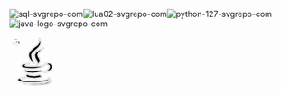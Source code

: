 ![sql-svgrepo-com](https://github.com/user-attachments/assets/7fe5bcd4-8d7a-4184-abe5-a1b81b4219ac)![lua02-svgrepo-com](https://github.com/user-attachments/assets/5be47393-e69c-4552-964e-9f0f7da0954e)![python-127-svgrepo-com](https://github.com/user-attachments/assets/f31de243-6063-4c24-9327-2886a21a4a11)![java-logo-svgrepo-com](https://github.com/user-attachments/assets/60a4fd4a-e73f-49ee-aa5f-df4f47ed2d93)
<!DOCTYPE svg PUBLIC "-//W3C//DTD SVG 1.1//EN" "http://www.w3.org/Graphics/SVG/1.1/DTD/svg11.dtd">
<!-- Uploaded to: SVG Repo, www.svgrepo.com, Transformed by: SVG Repo Mixer Tools -->
<svg height="90px" width="90px" version="1.1" id="Capa_1" xmlns="http://www.w3.org/2000/svg" xmlns:xlink="http://www.w3.org/1999/xlink" viewBox="-25.13 -25.13 552.89 552.89" xml:space="preserve" fill="#ffffff" stroke="#ffffff" stroke-width="7.036848000000001">
<g id="SVGRepo_bgCarrier" stroke-width="0"/>
<g id="SVGRepo_tracerCarrier" stroke-linecap="round" stroke-linejoin="round" stroke="#CCCCCC" stroke-width="18.094752"> <g> <g> <path style="fill:#010002;" d="M240.864,269.894c0,0-28.02-53.992-26.985-93.445c0.755-28.193,64.324-56.062,89.281-96.529 C328.074,39.431,300.054,0,300.054,0s6.234,29.077-10.376,59.147c-16.609,30.113-77.914,47.779-101.749,99.679 S240.864,269.894,240.864,269.894z"/> <path style="fill:#010002;" d="M345.741,105.869c0,0-95.494,36.347-95.494,77.849c0,41.545,25.928,55.027,30.113,68.509 c4.142,13.525-7.269,36.347-7.269,36.347s37.361-25.95,31.105-56.062c-6.234-30.113-35.29-39.475-18.659-69.544 C296.646,142.799,345.741,105.869,345.741,105.869z"/> <path style="fill:#010002;" d="M230.51,324.748c88.246-3.149,120.43-30.997,120.43-30.997 c-57.076,15.553-208.654,14.539-209.711,3.128c-1.014-11.411,46.701-20.773,46.701-20.773s-74.721,0-80.955,18.68 C100.74,313.467,142.328,327.833,230.51,324.748z"/> <path style="fill:#010002;" d="M358.187,368.494c0,0,86.369-18.421,77.827-65.338c-10.354-57.119-70.58-24.936-70.58-24.936 s42.602,0,46.722,25.928C416.32,330.098,358.187,368.494,358.187,368.494z"/> <path style="fill:#010002;" d="M315.628,343.601c0,0-21.765,5.716-54.013,9.34c-43.228,4.853-95.494,1.014-99.657-6.256 c-4.098-7.269,7.269-11.411,7.269-11.411c-51.921,12.468-23.512,34.233,37.339,38.418c52.158,3.559,129.791-15.574,129.791-15.574 L315.628,343.601z"/> <path style="fill:#010002;" d="M181.738,388.943c0,0-23.555,0.669-24.936,13.137c-1.359,12.382,14.496,23.512,72.65,26.964 c58.133,3.451,98.988-15.898,98.988-15.898l-26.295-15.962c0,0-16.631,3.494-42.236,6.946 c-25.626,3.473-78.173-2.783-80.243-7.593C177.553,391.682,181.738,388.943,181.738,388.943z"/> <path style="fill:#010002;" d="M407.994,445.005c8.995-9.707-2.783-17.321-2.783-17.321s4.142,4.853-1.337,10.376 c-5.544,5.522-56.084,19.349-137.061,23.512c-80.955,4.163-168.856-7.615-171.639-17.99 c-2.696-10.376,45.018-18.659,45.018-18.659c-5.522,0.69-71.96,2.071-74.074,20.082c-2.071,17.968,29.056,32.507,153.67,32.507 C344.339,477.491,399.042,454.647,407.994,445.005z"/> <path style="fill:#010002;" d="M359.568,485.817c-54.682,11.044-220.734,4.077-220.734,4.077s107.919,25.626,231.109,4.185 c58.888-10.268,62.318-38.763,62.318-38.763S414.25,474.708,359.568,485.817z"/> </g> <g> </g> <g> </g> <g> </g> <g> </g> <g> </g> <g> </g> <g> </g> <g> </g> <g> </g> <g> </g> <g> </g> <g> </g> <g> </g> <g> </g> <g> </g> </g> </g>
<g id="SVGRepo_iconCarrier"> <g> <g> <path style="fill:#010002;" d="M240.864,269.894c0,0-28.02-53.992-26.985-93.445c0.755-28.193,64.324-56.062,89.281-96.529 C328.074,39.431,300.054,0,300.054,0s6.234,29.077-10.376,59.147c-16.609,30.113-77.914,47.779-101.749,99.679 S240.864,269.894,240.864,269.894z"/> <path style="fill:#010002;" d="M345.741,105.869c0,0-95.494,36.347-95.494,77.849c0,41.545,25.928,55.027,30.113,68.509 c4.142,13.525-7.269,36.347-7.269,36.347s37.361-25.95,31.105-56.062c-6.234-30.113-35.29-39.475-18.659-69.544 C296.646,142.799,345.741,105.869,345.741,105.869z"/> <path style="fill:#010002;" d="M230.51,324.748c88.246-3.149,120.43-30.997,120.43-30.997 c-57.076,15.553-208.654,14.539-209.711,3.128c-1.014-11.411,46.701-20.773,46.701-20.773s-74.721,0-80.955,18.68 C100.74,313.467,142.328,327.833,230.51,324.748z"/> <path style="fill:#010002;" d="M358.187,368.494c0,0,86.369-18.421,77.827-65.338c-10.354-57.119-70.58-24.936-70.58-24.936 s42.602,0,46.722,25.928C416.32,330.098,358.187,368.494,358.187,368.494z"/> <path style="fill:#010002;" d="M315.628,343.601c0,0-21.765,5.716-54.013,9.34c-43.228,4.853-95.494,1.014-99.657-6.256 c-4.098-7.269,7.269-11.411,7.269-11.411c-51.921,12.468-23.512,34.233,37.339,38.418c52.158,3.559,129.791-15.574,129.791-15.574 L315.628,343.601z"/> <path style="fill:#010002;" d="M181.738,388.943c0,0-23.555,0.669-24.936,13.137c-1.359,12.382,14.496,23.512,72.65,26.964 c58.133,3.451,98.988-15.898,98.988-15.898l-26.295-15.962c0,0-16.631,3.494-42.236,6.946 c-25.626,3.473-78.173-2.783-80.243-7.593C177.553,391.682,181.738,388.943,181.738,388.943z"/> <path style="fill:#010002;" d="M407.994,445.005c8.995-9.707-2.783-17.321-2.783-17.321s4.142,4.853-1.337,10.376 c-5.544,5.522-56.084,19.349-137.061,23.512c-80.955,4.163-168.856-7.615-171.639-17.99 c-2.696-10.376,45.018-18.659,45.018-18.659c-5.522,0.69-71.96,2.071-74.074,20.082c-2.071,17.968,29.056,32.507,153.67,32.507 C344.339,477.491,399.042,454.647,407.994,445.005z"/> <path style="fill:#010002;" d="M359.568,485.817c-54.682,11.044-220.734,4.077-220.734,4.077s107.919,25.626,231.109,4.185 c58.888-10.268,62.318-38.763,62.318-38.763S414.25,474.708,359.568,485.817z"/> </g> <g> </g> <g> </g> <g> </g> <g> </g> <g> </g> <g> </g> <g> </g> <g> </g> <g> </g> <g> </g> <g> </g> <g> </g> <g> </g> <g> </g> <g> </g> </g> </g>

<!DOCTYPE svg PUBLIC "-//W3C//DTD SVG 1.1//EN" "http://www.w3.org/Graphics/SVG/1.1/DTD/svg11.dtd">
<!-- Uploaded to: SVG Repo, www.svgrepo.com, Transformed by: SVG Repo Mixer Tools -->
<svg width="90px" height="90px" viewBox="-2 -2 24.00 24.00" version="1.1" xmlns="http://www.w3.org/2000/svg" xmlns:xlink="http://www.w3.org/1999/xlink" fill="#ffffff" stroke="#ffffff" transform="matrix(1, 0, 0, 1, 0, 0)">
<g id="SVGRepo_bgCarrier" stroke-width="0"/>
<g id="SVGRepo_tracerCarrier" stroke-linecap="round" stroke-linejoin="round" stroke="#CCCCCC" stroke-width="0.08"/>
<g id="SVGRepo_iconCarrier"> <defs> </defs> <g id="Page-1" stroke-width="0.28" fill="none" fill-rule="evenodd"> <g id="Dribbble-Light-Preview" transform="translate(-340.000000, -7599.000000)" fill="#000000"> <g id="icons" transform="translate(56.000000, 160.000000)"> <path d="M296.744,7457.45798 C296.262,7457.45798 295.872,7457.06594 295.872,7456.58142 C295.872,7456.0969 296.262,7455.70587 296.744,7455.70587 C297.226,7455.70587 297.616,7456.0969 297.616,7456.58142 C297.616,7457.06594 297.226,7457.45798 296.744,7457.45798 M294.072,7459 C299.15,7459 298.833,7456.78649 298.833,7456.78649 L298.827,7454.49357 L293.982,7454.49357 L293.982,7453.80499 L300.751,7453.80499 C300.751,7453.80499 304,7454.17591 304,7449.02614 C304,7443.87636 301.165,7444.0583 301.165,7444.0583 L299.472,7444.0583 L299.472,7446.44873 C299.472,7446.44873 299.563,7449.29855 296.682,7449.29855 L291.876,7449.29855 C291.876,7449.29855 289.176,7449.25533 289.176,7451.9222 L289.176,7456.33112 C289.176,7456.33112 288.766,7459 294.072,7459 M291.257,7440.54202 C291.739,7440.54202 292.128,7440.93406 292.128,7441.41858 C292.128,7441.9031 291.739,7442.29413 291.257,7442.29413 C290.775,7442.29413 290.385,7441.9031 290.385,7441.41858 C290.385,7440.93406 290.775,7440.54202 291.257,7440.54202 M293.928,7439 C288.851,7439 289.168,7441.21351 289.168,7441.21351 L289.174,7443.50643 L294.019,7443.50643 L294.019,7444.19501 L287.249,7444.19501 C287.249,7444.19501 284,7443.82409 284,7448.97386 C284,7454.12364 286.836,7453.9417 286.836,7453.9417 L288.528,7453.9417 L288.528,7451.55127 C288.528,7451.55127 288.437,7448.70145 291.319,7448.70145 L296.124,7448.70145 C296.124,7448.70145 298.824,7448.74467 298.824,7446.0778 L298.824,7441.66888 C298.824,7441.66888 299.234,7439 293.928,7439" id="python-[#127]"> </path> </g> </g> </g> </g>
</svg>

<!DOCTYPE svg PUBLIC "-//W3C//DTD SVG 1.1//EN" "http://www.w3.org/Graphics/SVG/1.1/DTD/svg11.dtd">
<!-- Uploaded to: SVG Repo, www.svgrepo.com, Transformed by: SVG Repo Mixer Tools -->
<svg fill="#ffffff" version="1.1" xmlns="http://www.w3.org/2000/svg" xmlns:xlink="http://www.w3.org/1999/xlink" width="90px" height="90px" viewBox="-25.6 -25.6 563.20 563.20" enable-background="new 0 0 512 512" xml:space="preserve" stroke="#ffffff" stroke-width="7.168000000000001">
<g id="SVGRepo_bgCarrier" stroke-width="0"/>
<g id="SVGRepo_tracerCarrier" stroke-linecap="round" stroke-linejoin="round" stroke="#CCCCCC" stroke-width="1.024"/>
<g id="SVGRepo_iconCarrier"> <g id="5151e0c8492e5103c096af88a51ed7cd"> <path display="inline" fill-rule="evenodd" clip-rule="evenodd" d="M511.446,65.792c0,36.032-29.199,65.244-65.271,65.244 c-36.025,0-65.229-29.211-65.229-65.244c0-36.083,29.204-65.292,65.229-65.292C482.247,0.5,511.446,29.709,511.446,65.792z M343.677,350.74l-18.431,2.794c-14.049,1.996-20.477,7.446-20.477,17.067c0,11.43,6.647,17.633,18.48,17.633 c13.205,0,25.873-6.42,30.883-15.824c1.376-2.611,1.376-3.23,1.376-8.461v-3.588v-1.418l0.221-12.02v-0.217 c-0.221,0-1.019,0.624-1.597,1.023C352.939,348.924,349.302,349.946,343.677,350.74z M446.175,288.65 c0,123.078-99.754,222.85-222.809,222.85c-123.063,0-222.813-99.771-222.813-222.85c0-123.09,99.75-222.858,222.813-222.858 C346.421,65.792,446.175,165.561,446.175,288.65z M164.024,382.608H90.999v-126.54H71.146v144.006h92.878V382.608z M265.903,295.161h-17.853v59.795v1.813c0,5.584-3.019,14.627-6.827,20.257c-4.433,6.776-12.452,10.813-21.271,10.813 c-14.049,0-21.046-7.396-21.046-22.468v-70.21h-17.865v76.413v1.634c0,17.646,14.272,29.877,34.524,29.877 c15.417,0,25.832-5.804,33.282-18.26v15.25h17.055V295.161z M385.424,387.045c-2.836,0.574-4.216,0.794-5.851,0.794 c-3.986,0-5.808-1.816-5.808-6.199v-59.974c0-18.48-14.843-29.523-39.706-29.523c-27.253,0-41.518,11.662-42.499,34.933h16.447 c1.992-14.277,9.209-20.261,24.057-20.261c16.219,0,24.284,5.983,24.284,17.646c0,10.814-1.417,11.608-30.313,14.622 c-9.837,0.803-13.025,1.422-18.027,3.019c-13.649,4.428-21.674,15.646-21.674,30.094c0,19.232,13.255,30.891,35.099,30.891 c13.43,0,22.639-4.432,35.715-16.847c0.573,10.644,6.203,15.824,16.843,15.824c3.982,0,6.024-0.399,11.434-1.987V387.045z M380.945,196.323c0-36.037-29.244-65.288-65.274-65.288c-36.026,0-65.271,29.251-65.271,65.288 c0,36.034,29.245,65.285,65.271,65.285C351.701,261.608,380.945,232.357,380.945,196.323z"> </path> </g> </g>
</svg>

<!DOCTYPE svg PUBLIC "-//W3C//DTD SVG 1.1//EN" "http://www.w3.org/Graphics/SVG/1.1/DTD/svg11.dtd">
<!-- Uploaded to: SVG Repo, www.svgrepo.com, Transformed by: SVG Repo Mixer Tools -->
<svg width="90px" height="90px" viewBox="-1.6 -1.6 35.20 35.20" xmlns="http://www.w3.org/2000/svg" fill="#ffffff" stroke="#ffffff" stroke-width="0.44800000000000006">
<g id="SVGRepo_bgCarrier" stroke-width="0"/>
<g id="SVGRepo_tracerCarrier" stroke-linecap="round" stroke-linejoin="round"/>
<g id="SVGRepo_iconCarrier">
<path d="M8.562,15.256A21.159,21.159,0,0,0,16,16.449a21.159,21.159,0,0,0,7.438-1.194c1.864-.727,2.525-1.535,2.525-2V9.7a10.357,10.357,0,0,1-2.084,1.076A22.293,22.293,0,0,1,16,12.078a22.36,22.36,0,0,1-7.879-1.3A10.28,10.28,0,0,1,6.037,9.7v3.55C6.037,13.724,6.7,14.528,8.562,15.256Z" style="fill:#fffff"/>
<path d="M8.562,21.961a15.611,15.611,0,0,0,2.6.741A24.9,24.9,0,0,0,16,23.155a24.9,24.9,0,0,0,4.838-.452,15.614,15.614,0,0,0,2.6-.741c1.864-.727,2.525-1.535,2.525-2v-3.39a10.706,10.706,0,0,1-1.692.825A23.49,23.49,0,0,1,16,18.74a23.49,23.49,0,0,1-8.271-1.348,10.829,10.829,0,0,1-1.692-.825V19.96C6.037,20.426,6.7,21.231,8.562,21.961Z" style="fill:#fffff"/>
<path d="M16,30c5.5,0,9.963-1.744,9.963-3.894V23.269a10.5,10.5,0,0,1-1.535.762l-.157.063A23.487,23.487,0,0,1,16,25.445a23.422,23.422,0,0,1-8.271-1.351c-.054-.02-.106-.043-.157-.063a10.5,10.5,0,0,1-1.535-.762v2.837C6.037,28.256,10.5,30,16,30Z" style="fill:#fffff"/>
<ellipse cx="16" cy="5.894" rx="9.963" ry="3.894" style="fill:#fffff"/>
</g>





        
          
          
